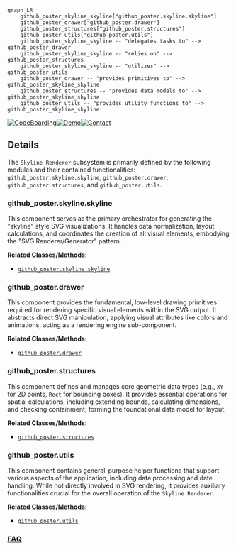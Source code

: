 ```mermaid
graph LR
    github_poster_skyline_skyline["github_poster.skyline.skyline"]
    github_poster_drawer["github_poster.drawer"]
    github_poster_structures["github_poster.structures"]
    github_poster_utils["github_poster.utils"]
    github_poster_skyline_skyline -- "delegates tasks to" --> github_poster_drawer
    github_poster_skyline_skyline -- "relies on" --> github_poster_structures
    github_poster_skyline_skyline -- "utilizes" --> github_poster_utils
    github_poster_drawer -- "provides primitives to" --> github_poster_skyline_skyline
    github_poster_structures -- "provides data models to" --> github_poster_skyline_skyline
    github_poster_utils -- "provides utility functions to" --> github_poster_skyline_skyline
```

[![CodeBoarding](https://img.shields.io/badge/Generated%20by-CodeBoarding-9cf?style=flat-square)](https://github.com/CodeBoarding/GeneratedOnBoardings)[![Demo](https://img.shields.io/badge/Try%20our-Demo-blue?style=flat-square)](https://www.codeboarding.org/demo)[![Contact](https://img.shields.io/badge/Contact%20us%20-%20contact@codeboarding.org-lightgrey?style=flat-square)](mailto:contact@codeboarding.org)

## Details

The `Skyline Renderer` subsystem is primarily defined by the following modules and their contained functionalities: `github_poster.skyline.skyline`, `github_poster.drawer`, `github_poster.structures`, and `github_poster.utils`.

### github_poster.skyline.skyline
This component serves as the primary orchestrator for generating the "skyline" style SVG visualizations. It handles data normalization, layout calculations, and coordinates the creation of all visual elements, embodying the "SVG Renderer/Generator" pattern.


**Related Classes/Methods**:

- <a href="https://github.com/yihong0618/GitHubPoster/blob/main/github_poster/skyline/skyline.py" target="_blank" rel="noopener noreferrer">`github_poster.skyline.skyline`</a>


### github_poster.drawer
This component provides the fundamental, low-level drawing primitives required for rendering specific visual elements within the SVG output. It abstracts direct SVG manipulation, applying visual attributes like colors and animations, acting as a rendering engine sub-component.


**Related Classes/Methods**:

- <a href="https://github.com/yihong0618/GitHubPoster/blob/main/github_poster/drawer.py" target="_blank" rel="noopener noreferrer">`github_poster.drawer`</a>


### github_poster.structures
This component defines and manages core geometric data types (e.g., `XY` for 2D points, `Rect` for bounding boxes). It provides essential operations for spatial calculations, including extending bounds, calculating dimensions, and checking containment, forming the foundational data model for layout.


**Related Classes/Methods**:

- <a href="https://github.com/yihong0618/GitHubPoster/blob/main/github_poster/structures.py" target="_blank" rel="noopener noreferrer">`github_poster.structures`</a>


### github_poster.utils
This component contains general-purpose helper functions that support various aspects of the application, including data processing and date handling. While not directly involved in SVG rendering, it provides auxiliary functionalities crucial for the overall operation of the `Skyline Renderer`.


**Related Classes/Methods**:

- <a href="https://github.com/yihong0618/GitHubPoster/blob/main/github_poster/utils.py" target="_blank" rel="noopener noreferrer">`github_poster.utils`</a>




### [FAQ](https://github.com/CodeBoarding/GeneratedOnBoardings/tree/main?tab=readme-ov-file#faq)